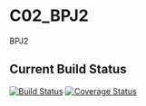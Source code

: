 # C02_BPJ2
BPJ2


## Current Build Status
[![Build Status](https://travis-ci.com/cwerner1/C02_BPJ2.svg?token=hXztLjB3o9gWgo5eS6xV&branch=master)](https://travis-ci.com/cwerner1/C02_BPJ2)
[![Coverage Status](https://coveralls.io/repos/github/cwerner1/C02_BPJ2/badge.svg)](https://coveralls.io/github/cwerner1/C02_BPJ2)